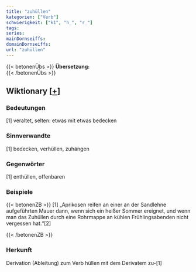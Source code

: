 ```yaml
---
title: "zuhüllen"
kategorien: ["Verb"]
schwierigkeit: ["k1", "h_", "r_"]
tags:
series:
mainDornseiffs:
domainDornseiffs:
url: "zuhüllen"
---
```


{{< betonenÜbs >}}
**Übersetzung:**  
{{< /betonenÜbs >}}

## Wiktionary [[+](https://de.wiktionary.org/wiki/zuhüllen)]

### Bedeutungen
[1] veraltet, selten: etwas mit etwas bedecken  

### Sinnverwandte
[1] bedecken, verhüllen, zuhängen  

### Gegenwörter
[1] enthüllen, offenbaren  

### Beispiele
{{< betonenZB >}}
[1] „Aprikosen reifen an einer an der Sandlehne aufgeführten Mauer dann, wenn sich ein heißer Sommer ereignet, und wenn man das Zuhüllen durch eine Rohrmappe an kühlen Frühlingsabenden nicht vergessen hat.“[2]  

{{< /betonenZB >}}
### Herkunft
Derivation (Ableitung) zum Verb hüllen mit dem Derivatem zu-[1]  


